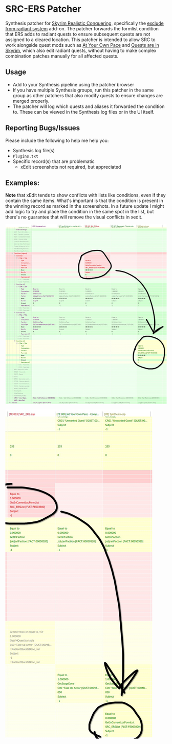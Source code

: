 # SRC-ERS Patcher

Synthesis patcher for [Skyrim Realistic Conquering](https://www.nexusmods.com/skyrimspecialedition/mods/26396), specifically the [exclude from radiant system](https://www.nexusmods.com/skyrimspecialedition/mods/41881) add-on. The patcher forwards the formlist condition that ERS adds to radiant quests to ensure subsequent quests are not assigned to a cleared location. This patcher is intended to allow SRC to work alongside quest mods such as [At Your Own Pace](https://www.nexusmods.com/skyrimspecialedition/mods/52704) and [Quests are in Skyrim](https://www.nexusmods.com/skyrimspecialedition/mods/18416), which also edit radiant quests, without having to make complex combination patches manually for all affected quests.

## Usage
- Add to your Synthesis pipeline using the patcher browser
- If you have multiple Synthesis groups, run this patcher in the same group as other patchers that also modify quests to ensure changes are merged properly.
- The patcher will log which quests and aliases it forwarded the condition to. These can be viewed in the Synthesis log files or in the UI itself.


## Reporting Bugs/Issues
Please include the following to help me help you:
- Synthesis log file(s)
- `Plugins.txt`
- Specific record(s) that are problematic
  - xEdit screenshots not required, but appreciated


## Examples:
**Note** that xEdit tends to show conflicts with lists like conditions, even if they contain the same items. What's important is that the condition is present in the winning record as marked in the screenshots. In a future update I might add logic to try and place the condition in the same spot in the list, but there's no guarantee that will remove the visual conflicts in xedit.

![Example showing SRC being overwritten by Dawnguard Tweaks and Enhancements and the patcher forwarding the condition](/examples/example.jpg)

![Example showing SRC being overwritten by At Your Own Pace and the patcher forwarding the condition](/examples/example2.jpg)